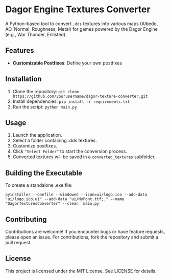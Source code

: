 # Dagor Engine Textures Converter

A Python-based tool to convert `.dds` textures into various maps (Albedo, AO, Normal, Roughness, Metal) for games powered by the Dagor Engine (e.g., War Thunder, Enlisted). 

## Features

- **Customizable Postfixes**: Define your own postfixes

## Installation

1. Clone the repository:
```git clone https://github.com/yourusername/dagor-texture-converter.git```
2. Install dependencies:
```pip install -r requirements.txt```
3. Run the script:
```python main.py```

## Usage
1. Launch the application.
2. Select a folder containing .dds textures.
3. Customize postfixes.
4. Click ```"Select Folder"``` to start the conversion process.
5. Converted textures will be saved in a ```converted_textures``` subfolder.

## Building the Executable
To create a standalone .exe file:

```pyinstaller --onefile --windowed --icon=ui/logo.ico --add-data "ui/logo.ico;ui" --add-data "ui/MyFont.ttf;." --name "DagorTexturesConverter" --clean  main.py```

## Contributing
Contributions are welcome! If you encounter bugs or have feature requests, please open an issue. For contributions, fork the repository and submit a pull request.

## License
This project is licensed under the MIT License. See LICENSE for details.
